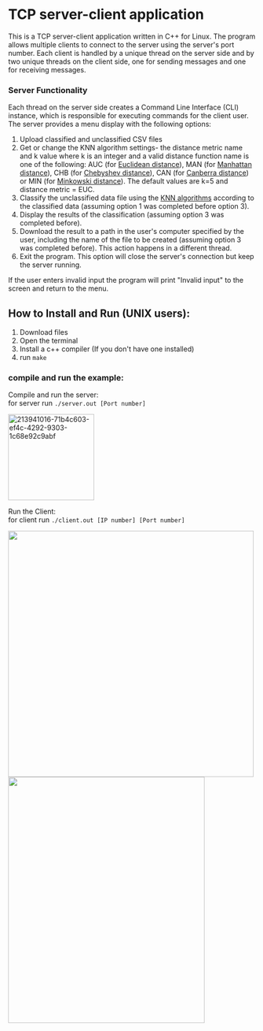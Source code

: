 # TCP server-client application 
This is a TCP server-client application written in C++ for Linux. The program allows multiple clients to connect to the server using the server's port number. Each client is handled by a unique thread on the server side and by two unique threads on the client side, one for sending messages and one for receiving messages. 

### Server Functionality
Each thread on the server side creates a Command Line Interface (CLI) instance, which is responsible for executing commands for the client user. The server provides a menu display with the following options:
1. Upload classified and unclassified CSV files
2. Get or change the KNN algorithm settings- the distance metric name and k value where k is an integer and a valid distance function name is one of the following: AUC (for [Euclidean distance](https://en.wikipedia.org/wiki/Euclidean_distance)), MAN (for [Manhattan distance](https://en.wikipedia.org/wiki/Taxicab_geometry)), CHB (for [Chebyshev distance](https://en.wikipedia.org/wiki/Chebyshev_distance)), CAN (for [Canberra distance](https://en.wikipedia.org/wiki/Canberra_distance)) or MIN (for [Minkowski distance](https://en.wikipedia.org/wiki/Minkowski_distance)). The default values are k=5 and distance metric = EUC.
3. Classify the unclassified data file using the [KNN algorithms](https://en.wikipedia.org/wiki/K-nearest_neighbors_algorithm) according to the classified data (assuming option 1 was completed before option 3).
4. Display the results of the classification (assuming option 3 was completed before).
5. Download the result to a path in the user's computer specified by the user, including the name of the file to be created (assuming option 3 was completed before). This action happens in a different thread.
8. Exit the program. This option will close the server's connection but keep the server running.
 
If the user enters invalid input the program will print "Invalid input" to the screen and return to the menu.  

## **How to Install and Run (UNIX users):**
1. Download files
2. Open the terminal
3. Install a c++ compiler (If you don't have one installed)
4. run `make`  


### compile and run the example:  
Compile and run the server:  
for server run `./server.out [Port number]`  

<img width="175" alt="213941016-71b4c603-ef4c-4292-9303-1c68e92c9abf" src="https://github.com/noatal345/TCP-server-client-application/assets/72741540/9fc09dbd-d57f-406a-b273-92326afeb638">


Run the Client:  
for client run `./client.out [IP number] [Port number]` 

<img src="https://user-images.githubusercontent.com/72741540/213940985-849bc4f1-a73a-4e75-982a-4d29cf71b489.png" width="500" height="500">  

<img src="https://user-images.githubusercontent.com/72741540/213941016-71b4c603-ef4c-4292-9303-1c68e92c9abf.png" width="400" height="500">

